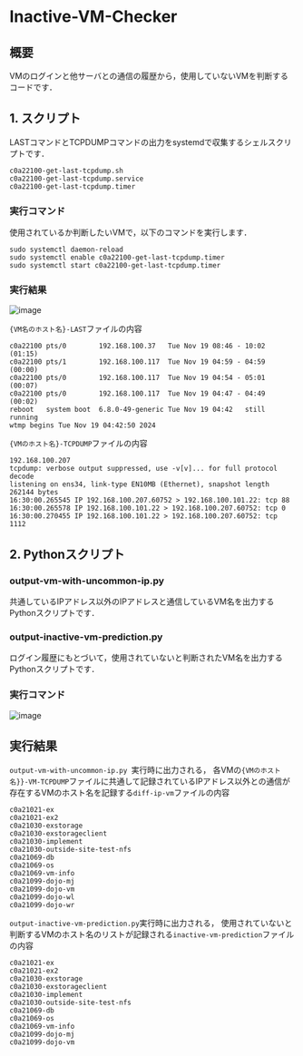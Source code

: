 # Inactive-VM-Checker

## 概要  
VMのログインと他サーバとの通信の履歴から，使用していないVMを判断するコードです．

## 1. スクリプト 
LASTコマンドとTCPDUMPコマンドの出力をsystemdで収集するシェルスクリプトです．  
  
```c0a22100-get-last-tcpdump.sh```  
```c0a22100-get-last-tcpdump.service```  
```c0a22100-get-last-tcpdump.timer```  

### 実行コマンド
使用されているか判断したいVMで，以下のコマンドを実行します．  
```
sudo systemctl daemon-reload
sudo systemctl enable c0a22100-get-last-tcpdump.timer
sudo systemctl start c0a22100-get-last-tcpdump.timer
```

### 実行結果
![image](https://github.com/user-attachments/assets/044b4e60-44f8-4b31-bd00-e7b5f4d93ed9)

```{VM名のホスト名}-LAST```ファイルの内容
```
c0a22100 pts/0        192.168.100.37   Tue Nov 19 08:46 - 10:02  (01:15)
c0a22100 pts/1        192.168.100.117  Tue Nov 19 04:59 - 04:59  (00:00)
c0a22100 pts/0        192.168.100.117  Tue Nov 19 04:54 - 05:01  (00:07)
c0a22100 pts/0        192.168.100.117  Tue Nov 19 04:47 - 04:49  (00:02)
reboot   system boot  6.8.0-49-generic Tue Nov 19 04:42   still running
wtmp begins Tue Nov 19 04:42:50 2024
```
```{VMのホスト名}-TCPDUMP```ファイルの内容
```
192.168.100.207 
tcpdump: verbose output suppressed, use -v[v]... for full protocol decode
listening on ens34, link-type EN10MB (Ethernet), snapshot length 262144 bytes
16:30:00.265545 IP 192.168.100.207.60752 > 192.168.100.101.22: tcp 88
16:30:00.265578 IP 192.168.100.101.22 > 192.168.100.207.60752: tcp 0
16:30:00.270455 IP 192.168.100.101.22 > 192.168.100.207.60752: tcp 1112
```

## 2. Pythonスクリプト
### output-vm-with-uncommon-ip.py  
共通しているIPアドレス以外のIPアドレスと通信しているVM名を出力するPythonスクリプトです．  
 
### output-inactive-vm-prediction.py  
ログイン履歴にもとづいて，使用されていないと判断されたVM名を出力するPythonスクリプトです．  

### 実行コマンド  
![image](https://github.com/user-attachments/assets/7662ed12-9cb1-4bde-892f-aa4190b77910)

## 実行結果  
```output-vm-with-uncommon-ip.py ```実行時に出力される，
各VMの```{VMのホスト名}}-VM-TCPDUMP```ファイルに共通して記録されているIPアドレス以外との通信が存在するVMのホスト名を記録する```diff-ip-vm```ファイルの内容
```
c0a21021-ex
c0a21021-ex2
c0a21030-exstorage
c0a21030-exstorageclient
c0a21030-implement
c0a21030-outside-site-test-nfs
c0a21069-db
c0a21069-os
c0a21069-vm-info
c0a21099-dojo-mj
c0a21099-dojo-vm
c0a21099-dojo-wl
c0a21099-dojo-wr
```

```output-inactive-vm-prediction.py```実行時に出力される，
使用されていないと判断するVMのホスト名のリストが記録される```inactive-vm-prediction```ファイルの内容
```
c0a21021-ex
c0a21021-ex2
c0a21030-exstorage
c0a21030-exstorageclient
c0a21030-implement
c0a21030-outside-site-test-nfs
c0a21069-db
c0a21069-os
c0a21069-vm-info
c0a21099-dojo-mj
c0a21099-dojo-vm
```
